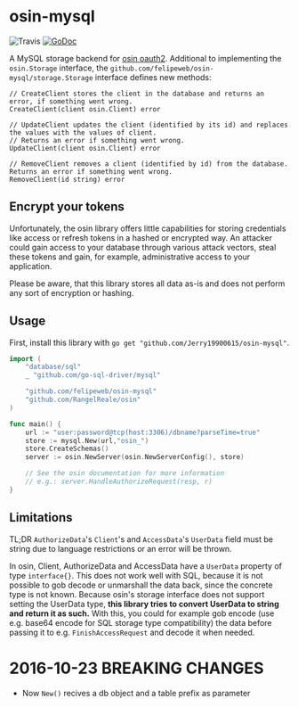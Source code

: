 # osin-mysql 

![Travis](https://travis-ci.org/felipeweb/osin-mysql.svg?branch=master) [![GoDoc](https://godoc.org/github.com/Jerry19900615/osin-mysql?status.svg)](https://godoc.org/github.com/felipeweb/osin-mysql)

A MySQL storage backend for [osin oauth2](https://github.com/RangelReale/osin).
Additional to implementing the `osin.Storage` interface, the `github.com/felipeweb/osin-mysql/storage.Storage` interface defines new methods:

```
// CreateClient stores the client in the database and returns an error, if something went wrong.
CreateClient(client osin.Client) error

// UpdateClient updates the client (identified by its id) and replaces the values with the values of client.
// Returns an error if something went wrong.
UpdateClient(client osin.Client) error

// RemoveClient removes a client (identified by id) from the database. Returns an error if something went wrong.
RemoveClient(id string) error
```

## Encrypt your tokens

Unfortunately, the osin library offers little capabilities for storing credentials like access or refresh tokens in a
hashed or encrypted way. An attacker could gain access to your database through various attack vectors, steal these
tokens and gain, for example, administrative access to your application.

Please be aware, that this library stores all data as-is and does not perform any sort of encryption or hashing.

## Usage

First, install this library with `go get "github.com/Jerry19900615/osin-mysql"`.

```go
import (
	"database/sql"
	_ "github.com/go-sql-driver/mysql"

	"github.com/felipeweb/osin-mysql"
	"github.com/RangelReale/osin"
)

func main() {
    url := "user:password@tcp(host:3306)/dbname?parseTime=true"
    store := mysql.New(url,"osin_")
    store.CreateSchemas()
    server := osin.NewServer(osin.NewServerConfig(), store)

    // See the osin documentation for more information
    // e.g.: server.HandleAuthorizeRequest(resp, r)
}
```

## Limitations

TL;DR `AuthorizeData`'s `Client`'s and `AccessData`'s `UserData` field must be string due to language restrictions or an error will be thrown.

In osin, Client, AuthorizeData and AccessData have a `UserData` property of type `interface{}`. This does not work well
with SQL, because it is not possible to gob decode or unmarshall the data back, since the concrete type is not known.
Because osin's storage interface does not support setting the UserData type, **this library tries to convert UserData to string
and return it as such.** With this, you could for example gob encode (use e.g. base64 encode for SQL storage type compatibility)
the data before passing it to e.g. `FinishAccessRequest` and decode it when needed.

# 2016-10-23 BREAKING CHANGES
- Now `New()` recives a db object and a table prefix as parameter
